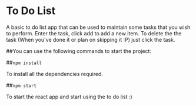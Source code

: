 # To Do List

A basic to do list app that can be used to maintain some tasks that you wish to perform.
Enter the task, click add to add a new item.
To delete the the task (When you've done it or plan on skipping it :P) just click the task.

##You can use the following commands to start the project:

##`npm install`

To install all the dependencies required.

##`npm start`

To start the react app and start using the to do list :)